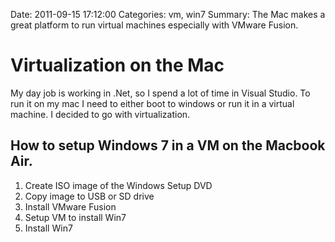 Date: 2011-09-15 17:12:00
Categories: vm, win7
Summary: The Mac makes a great platform to run virtual machines especially with VMware Fusion.

# Virtualization on the Mac
My day job is working in .Net, so I spend a lot of time in Visual Studio. To run it on my mac I need to either boot to windows or run it in a virtual machine. I decided to go with virtualization.
 
How to setup Windows 7 in a VM on the Macbook Air.
---
1. Create ISO image of the Windows Setup DVD
2. Copy image to USB or SD drive
3. Install VMware Fusion
4. Setup VM to install Win7
5. Install Win7

